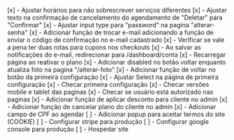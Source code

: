 [x] - Ajustar horários para não sobrescrever serviços diferentes
[x] - Ajustar texto na confirmação de cancelamento do agendamento de "Deletar" para "Confirmar"
[x] - Ajustar input type para "password" na pagina "alterar-senha"
[x] - Adicionar função de trocar e-mail adicionando a função de enviar o código de confirmação no e-mail cadastrado
[x] - Verificar se vale a pena ter duas rotas para cupons nos checkouts
[x] - Ao salvar as notificações do e-mail, redirecionar para /dashboard/conta
[x] - Recarregar página ao reativar o plano
[x] - Adicionar disabled no botão voltar enquanto atualiza foto na pagina "/alterar-foto"
[x] - Adicionar função de voltar no botão da primeira configuração
[x] - Ajustar Select na página de primeira configuração
[x] - Checar primeira configuração
[x] - Checar versões mobile e tablet das paginas
[x] - Checar se usuário está autorizado nas paginas
[x] - Adicionar função de aplicar desconto para cliente no admin
[x] - Adicionar função de cancelar plano do cliente no admin
[x] - Adicionar campo de CPF ao agendar
[ ] - Adicionar popup para aceitar termos do site (COOKIE)
[ ] - Configurar stripe para produção
[ ] - Configurar google console para produção
[ ] - Hospedar site
